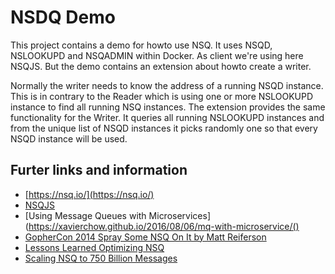 # NSDQ Demo

This project contains a demo for howto use NSQ. It uses NSQD, NSLOOKUPD and NSQADMIN within Docker.
As client we're using here NSQJS. But the demo contains an extension about howto create a writer.

Normally the writer needs to know the address of a running NSQD instance. This is in contrary to the
Reader which is using one or more NSLOOKUPD instance to find all running NSQ instances.
The extension provides the same functionality for the Writer. It queries all running NSLOOKUPD
instances and from the unique list of NSQD instances it picks randomly one so that every NSQD
instance will be used.

## Furter links and information

- [https://nsq.io/](https://nsq.io/)
- [NSQJS](https://github.com/dudleycarr/nsqjs)
- [Using Message Queues with Microservices](https://xavierchow.github.io/2016/08/06/mq-with-microservice/()
- [GopherCon 2014 Spray Some NSQ On It by Matt Reiferson](https://www.youtube.com/watch?time_continue=930&v=CL_SUzXIUuI)
- [Lessons Learned Optimizing NSQ](https://speakerdeck.com/snakes/lessons-learned-optimizing-nsq)
- [Scaling NSQ to 750 Billion Messages](https://segment.com/blog/scaling-nsq/)
